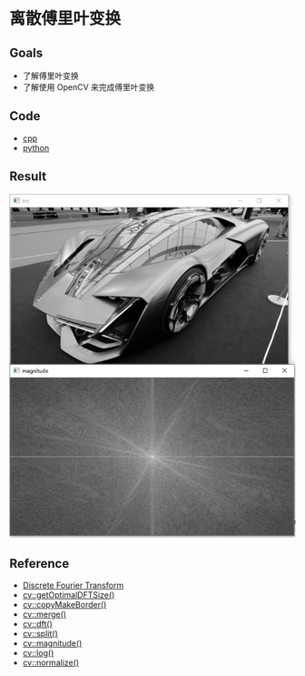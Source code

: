 # 离散傅里叶变换

## Goals

- 了解傅里叶变换
- 了解使用 OpenCV 来完成傅里叶变换

## Code

- [cpp](./code/cpp)
- [python](./code/python)

## Result

![result](https://github.com/QWERDF007/LearningOpenCV4/blob/master/project/discrete_fourier_transform/result/result.jpg)

## Reference

- [Discrete Fourier Transform](<https://docs.opencv.org/4.1.0/d8/d01/tutorial_discrete_fourier_transform.html>)
- [cv::getOptimalDFTSize()](https://docs.opencv.org/4.1.0/d2/de8/group__core__array.html#ga6577a2e59968936ae02eb2edde5de299)
- [cv::copyMakeBorder()](https://docs.opencv.org/4.1.0/d2/de8/group__core__array.html#ga2ac1049c2c3dd25c2b41bffe17658a36)
- [cv::merge()](https://docs.opencv.org/4.1.0/d2/de8/group__core__array.html#ga7d7b4d6c6ee504b30a20b1680029c7b4)
- [cv::dft()](https://docs.opencv.org/4.1.0/d2/de8/group__core__array.html#gadd6cf9baf2b8b704a11b5f04aaf4f39d)
- [cv::split()](https://docs.opencv.org/4.1.0/d2/de8/group__core__array.html#ga0547c7fed86152d7e9d0096029c8518a)
- [cv::magnitude()](<https://docs.opencv.org/4.1.0/d2/de8/group__core__array.html#ga6d3b097586bca4409873d64a90fe64c3>)
- [cv::log()](https://docs.opencv.org/4.1.0/d7/dcc/group__core__utils__softfloat.html#gae5de78ee278fe88405c6dbc38502f7c1)
- [cv::normalize()](https://docs.opencv.org/4.1.0/dc/d84/group__core__basic.html#ga1b6a396a456c8b6c6e4afd8591560d80)

